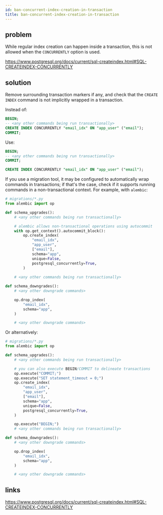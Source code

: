 ```yaml
---
id: ban-concurrent-index-creation-in-transaction
title: ban-concurrent-index-creation-in-transaction
---
```


## problem

While regular index creation can happen inside a transaction, this is not allowed when the `CONCURRENTLY` option is used.

https://www.postgresql.org/docs/current/sql-createindex.html#SQL-CREATEINDEX-CONCURRENTLY

## solution

Remove surrounding transaction markers if any, and check that the `CREATE INDEX` command is not implicitly wrapped in a transaction.

Instead of:

```sql
BEGIN;
-- <any other commands being run transactionally>
CREATE INDEX CONCURRENTLY "email_idx" ON "app_user" ("email");
COMMIT;
```

Use:

```sql
BEGIN;
-- <any other commands being run transactionally>
COMMIT;

CREATE INDEX CONCURRENTLY "email_idx" ON "app_user" ("email");
```

If you use a migration tool, it may be configured to automatically wrap commands in transactions; if that's the case, check if it supports running commands in a non-transactional context.
For example, with `alembic`:

```python
# migrations/*.py
from alembic import op

def schema_upgrades():
    # <any other commands being run transactionally>

    # alembic allows non-transactional operations using autocommit
    with op.get_context().autocommit_block():
        op.create_index(
            "email_idx",
            "app_user",
            ["email"],
            schema="app",
            unique=False,
            postgresql_concurrently=True,
        )
    
    # <any other commands being run transactionally>

def schema_downgrades():
    # <any other downgrade commands>

    op.drop_index(
        "email_idx",
        schema="app",
    )

    # <any other downgrade commands>
```

Or alternatively:

```python
# migrations/*.py
from alembic import op

def schema_upgrades():
    # <any other commands being run transactionally>

    # you can also execute BEGIN/COMMIT to delineate transactions
    op.execute("COMMIT;")
    op.execute("SET statement_timeout = 0;")
    op.create_index(
        "email_idx",
        "app_user",
        ["email"],
        schema="app",
        unique=False,
        postgresql_concurrently=True,
    )

    op.execute("BEGIN;")
    # <any other commands being run transactionally>

def schema_downgrades():
    # <any other downgrade commands>

    op.drop_index(
        "email_idx",
        schema="app",
    )

    # <any other downgrade commands>
```

## links

https://www.postgresql.org/docs/current/sql-createindex.html#SQL-CREATEINDEX-CONCURRENTLY